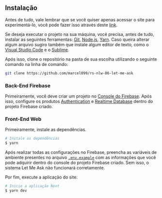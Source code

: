 ## Instalação

Antes de tudo, vale lembrar que se você quiser apenas acessar o site para experimentá-lo, você pode fazer isso através deste <a href="https://let-me-ask-c20b7.firebaseapp.com/">link</a>.

Se deseja executar o projeto na sua máquina, você precisa, antes de tudo, instalar as seguintes ferramentas: [Git](https://git-scm.com), [Node.js](https://nodejs.org/en/), [Yarn](https://yarnpkg.com/). Caso queira alterar algum arquivo sugiro também que instale algum editor de texto, como o [Visual Studio Code](https://code.visualstudio.com/) e o [Sublime](https://www.sublimetext.com/3).

Após isso, clone o repositório na pasta de sua escolha utilizando o seguinte comando na linha de comando:

```bash
git clone https://github.com/marcel099/rs-nlw-06-let-me-ask
```

### Back-End Firebase

Primeiramente, você deve criar um projeto no [Console do Firebase](https://console.firebase.google.com/). Após isso, configure os produtos [Authentication](https://firebase.google.com/docs/auth) e [Realtime Database](https://firebase.google.com/docs/database) dentro do projeto Firebase criado.

### Front-End Web

Primeiramente, instale as dependências.

```bash
# Instale as dependências
$ yarn
```

Após realizar todas as configurações no Firebase, preencha as variáveis de ambiente presentes no arquivo <a href="./.env.example">`.env.example`</a> com as informações que você pode adquirir dentro do console do projeto Firebase criado. Sem isso, o sistema Let Me Ask não funcionará corretamente.

Por fim, execute a aplicação do site.

```bash
# Inicie a aplicação Next
$ yarn dev
```